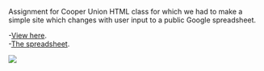 Assignment for Cooper Union HTML class for which we had to make a simple site which changes with user input to a public Google spreadsheet.

-<a href="http://www.bhildebrand.com/stripey/stripey.html">View here</a>.<br>
-<a href="https://docs.google.com/spreadsheets/d/1Rdq5Kra6xrKIp6scSa5f8QQ8_rAoY7NItlNkBNze1Wc/edit#gid=0">The spreadsheet</a>.

<img src="images/sample.png">
